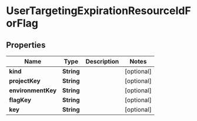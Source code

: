 
# UserTargetingExpirationResourceIdForFlag

## Properties
Name | Type | Description | Notes
------------ | ------------- | ------------- | -------------
**kind** | **String** |  |  [optional]
**projectKey** | **String** |  |  [optional]
**environmentKey** | **String** |  |  [optional]
**flagKey** | **String** |  |  [optional]
**key** | **String** |  |  [optional]



